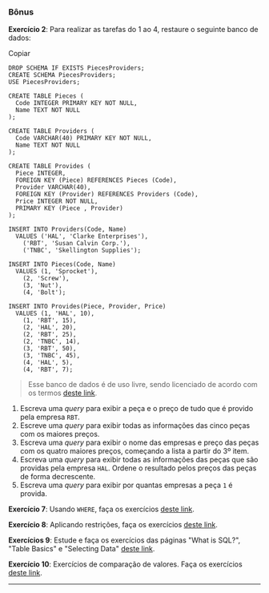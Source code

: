 ### Bônus

**Exercício 2**: Para realizar as tarefas do 1 ao 4, restaure o seguinte
banco de dados:
 
Copiar

```
DROP SCHEMA IF EXISTS PiecesProviders;
CREATE SCHEMA PiecesProviders;
USE PiecesProviders;

CREATE TABLE Pieces (
  Code INTEGER PRIMARY KEY NOT NULL,
  Name TEXT NOT NULL
);

CREATE TABLE Providers (
  Code VARCHAR(40) PRIMARY KEY NOT NULL,
  Name TEXT NOT NULL
);

CREATE TABLE Provides (
  Piece INTEGER,
  FOREIGN KEY (Piece) REFERENCES Pieces (Code),
  Provider VARCHAR(40),
  FOREIGN KEY (Provider) REFERENCES Providers (Code),
  Price INTEGER NOT NULL,
  PRIMARY KEY (Piece , Provider)
);

INSERT INTO Providers(Code, Name)
  VALUES ('HAL', 'Clarke Enterprises'),
    ('RBT', 'Susan Calvin Corp.'),
    ('TNBC', 'Skellington Supplies');

INSERT INTO Pieces(Code, Name)
  VALUES (1, 'Sprocket'),
    (2, 'Screw'),
    (3, 'Nut'),
    (4, 'Bolt');

INSERT INTO Provides(Piece, Provider, Price)
  VALUES (1, 'HAL', 10),
    (1, 'RBT', 15),
    (2, 'HAL', 20),
    (2, 'RBT', 25),
    (2, 'TNBC', 14),
    (3, 'RBT', 50),
    (3, 'TNBC', 45),
    (4, 'HAL', 5),
    (4, 'RBT', 7);
```

>
> Esse banco de dados é de uso livre, sendo licenciado de acordo com os
> termos [deste
> link](https://creativecommons.org/licenses/by-sa/3.0/).
>

1.  Escreva uma *query* para exibir a peça e o preço de tudo que é
    provido pela empresa `RBT`.
2.  Escreve uma *query* para exibir todas as informações das cinco peças
    com os maiores preços.
3.  Escreva uma *query* para exibir o nome das empresas e preço das
    peças com os quatro maiores preços, começando a lista a partir do 3º
    item.
4.  Escreva uma *query* para exibir todas as informações das peças que
    são providas pela empresa `HAL`. Ordene o resultado pelos
    preços das peças de forma decrescente.
5.  Escreva uma *query* para exibir por quantas empresas a peça
    `1` é provida.

**Exercício 7**: Usando `WHERE`, faça os exercícios [deste
link](https://www.w3schools.com/sql/exercise.asp?filename=exercise_where1).

**Exercício 8**: Aplicando restrições, faça os exercícios [deste
link](https://sqlbolt.com/lesson/select_queries_with_constraints).

**Exercícios 9**: Estude e faça os exercícios das páginas \"What is
SQL?\", \"Table Basics\" e \"Selecting Data\" [deste
link](http://www.sqlcourse.com/intro.html).

**Exercício 10**: Exercícios de comparação de valores. Faça os
exercícios [deste
link](https://sqlzoo.net/wiki/SELECT_from_WORLD_Tutorial).

------------------------------------------------------------------------

